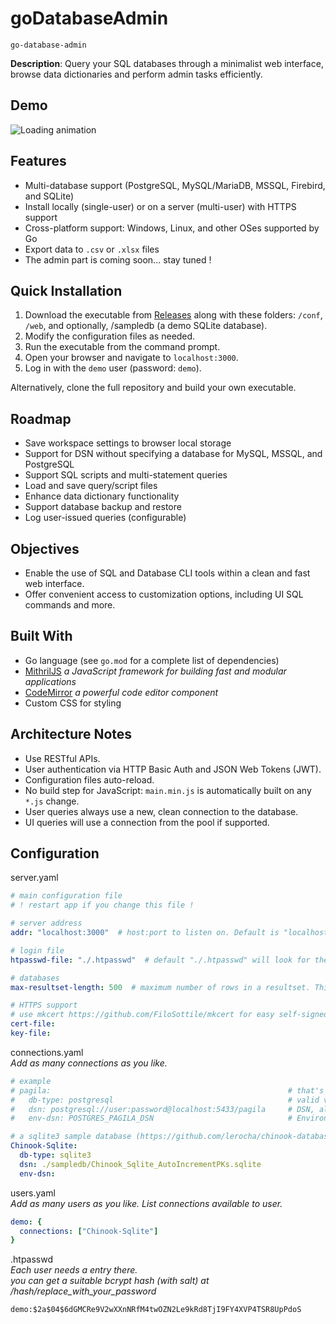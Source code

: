 # goDatabaseAdmin 
`go-database-admin`

**Description**: Query your SQL databases through a minimalist web interface, browse data dictionaries and perform admin tasks efficiently.

## Demo
![Loading animation](.github/demo.gif)

## Features
- Multi-database support (PostgreSQL, MySQL/MariaDB, MSSQL, Firebird, and SQLite)
- Install locally (single-user) or on a server (multi-user) with HTTPS support
- Cross-platform support: Windows, Linux, and other OSes supported by Go
- Export data to `.csv` or `.xlsx` files
- The admin part is coming soon... stay tuned !

## Quick Installation
1. Download the executable from [Releases](../../releases) along with these folders: `/conf`, `/web`, and optionally, /sampledb (a demo SQLite database).
2. Modify the configuration files as needed.
3. Run the executable from the command prompt.
4. Open your browser and navigate to `localhost:3000`.
5. Log in with the `demo` user (password: `demo`).

Alternatively, clone the full repository and build your own executable.

## Roadmap
- Save workspace settings to browser local storage
- Support for DSN without specifying a database for MySQL, MSSQL, and PostgreSQL
- Support SQL scripts and multi-statement queries
- Load and save query/script files
- Enhance data dictionary functionality
- Support database backup and restore 
- Log user-issued queries (configurable)

## Objectives
- Enable the use of SQL and Database CLI tools within a clean and fast web interface.
- Offer convenient access to customization options, including UI SQL commands and more.

## Built With
- Go language (see `go.mod` for a complete list of dependencies)
- [MithrilJS](https://mithril.js.org/) *a JavaScript framework for building fast and modular applications*
- [CodeMirror](https://codemirror.net/) *a powerful code editor component*
- Custom CSS for styling

## Architecture Notes
- Use RESTful APIs.
- User authentication via HTTP Basic Auth and JSON Web Tokens (JWT).
- Configuration files auto-reload.
- No build step for JavaScript: `main.min.js` is automatically built on any `*.js` change.
- User queries always use a new, clean connection to the database.
- UI queries will use a connection from the pool if supported.

## Configuration

server.yaml
```yaml
# main configuration file
# ! restart app if you change this file !

# server address
addr: "localhost:3000"  # host:port to listen on. Default is "localhost:3000"

# login file
htpasswd-file: "./.htpasswd"  # default "./.htpasswd" will look for the file in conf directory. Use absolute path otherwise.

# databases
max-resultset-length: 500  # maximum number of rows in a resultset. This applies only to the UI, not to file export. Default is 500

# HTTPS support
# use mkcert https://github.com/FiloSottile/mkcert for easy self-signed certificates. 
cert-file:
key-file:
```


connections.yaml  
*Add as many connections as you like.*
```yaml
# example
# pagila:                                                     # that's the name you'll see in the UI
#   db-type: postgresql                                       # valid values: firebird, mysql, mssql, postgresql, sqlite3
#   dsn: postgresql://user:password@localhost:5433/pagila     # DSN, all format supported. Database should be set in the DSN. 
#   env-dsn: POSTGRES_PAGILA_DSN                              # Environment variable name. Which value will take precedence over dsn if set

# a sqlite3 sample database (https://github.com/lerocha/chinook-database)
Chinook-Sqlite:
  db-type: sqlite3
  dsn: ./sampledb/Chinook_Sqlite_AutoIncrementPKs.sqlite
  env-dsn:


```


users.yaml  
*Add as many users as you like. List connections available to user.*
```yaml
demo: {
  connections: ["Chinook-Sqlite"]
}

```


.htpasswd  
*Each user needs a entry there.  
you can get a suitable bcrypt hash (with salt) at /hash/replace_with_your_password*
```code
demo:$2a$04$6dGMCRe9V2wXXnNRfM4twOZN2Le9kRd8TjI9FY4XVP4TSR8UpPdoS

```